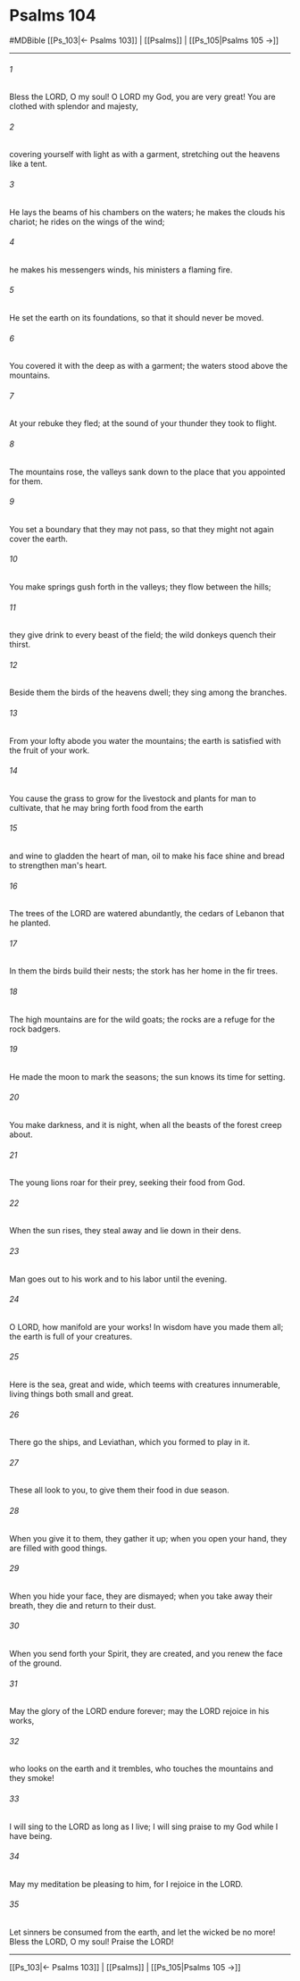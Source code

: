 # Psalms 104
#MDBible
[[Ps_103|← Psalms 103]] | [[Psalms]] | [[Ps_105|Psalms 105 →]]

***

###### 1 
Bless the LORD, O my soul! O LORD my God, you are very great! You are clothed with splendor and majesty, 

###### 2 
covering yourself with light as with a garment, stretching out the heavens like a tent. 

###### 3 
He lays the beams of his chambers on the waters; he makes the clouds his chariot; he rides on the wings of the wind; 

###### 4 
he makes his messengers winds, his ministers a flaming fire. 

###### 5 
He set the earth on its foundations, so that it should never be moved. 

###### 6 
You covered it with the deep as with a garment; the waters stood above the mountains. 

###### 7 
At your rebuke they fled; at the sound of your thunder they took to flight. 

###### 8 
The mountains rose, the valleys sank down to the place that you appointed for them. 

###### 9 
You set a boundary that they may not pass, so that they might not again cover the earth. 

###### 10 
You make springs gush forth in the valleys; they flow between the hills; 

###### 11 
they give drink to every beast of the field; the wild donkeys quench their thirst. 

###### 12 
Beside them the birds of the heavens dwell; they sing among the branches. 

###### 13 
From your lofty abode you water the mountains; the earth is satisfied with the fruit of your work. 

###### 14 
You cause the grass to grow for the livestock and plants for man to cultivate, that he may bring forth food from the earth 

###### 15 
and wine to gladden the heart of man, oil to make his face shine and bread to strengthen man's heart. 

###### 16 
The trees of the LORD are watered abundantly, the cedars of Lebanon that he planted. 

###### 17 
In them the birds build their nests; the stork has her home in the fir trees. 

###### 18 
The high mountains are for the wild goats; the rocks are a refuge for the rock badgers. 

###### 19 
He made the moon to mark the seasons; the sun knows its time for setting. 

###### 20 
You make darkness, and it is night, when all the beasts of the forest creep about. 

###### 21 
The young lions roar for their prey, seeking their food from God. 

###### 22 
When the sun rises, they steal away and lie down in their dens. 

###### 23 
Man goes out to his work and to his labor until the evening. 

###### 24 
O LORD, how manifold are your works! In wisdom have you made them all; the earth is full of your creatures. 

###### 25 
Here is the sea, great and wide, which teems with creatures innumerable, living things both small and great. 

###### 26 
There go the ships, and Leviathan, which you formed to play in it. 

###### 27 
These all look to you, to give them their food in due season. 

###### 28 
When you give it to them, they gather it up; when you open your hand, they are filled with good things. 

###### 29 
When you hide your face, they are dismayed; when you take away their breath, they die and return to their dust. 

###### 30 
When you send forth your Spirit, they are created, and you renew the face of the ground. 

###### 31 
May the glory of the LORD endure forever; may the LORD rejoice in his works, 

###### 32 
who looks on the earth and it trembles, who touches the mountains and they smoke! 

###### 33 
I will sing to the LORD as long as I live; I will sing praise to my God while I have being. 

###### 34 
May my meditation be pleasing to him, for I rejoice in the LORD. 

###### 35 
Let sinners be consumed from the earth, and let the wicked be no more! Bless the LORD, O my soul! Praise the LORD! 

***

[[Ps_103|← Psalms 103]] | [[Psalms]] | [[Ps_105|Psalms 105 →]]
